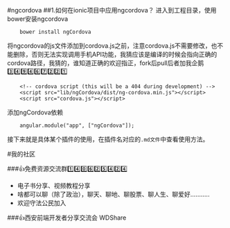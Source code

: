 #ngcordova
##1.如何在ionic项目中应用ngcordova？
进入到工程目录，使用bower安装ngcordova
```
    bower install ngCordova
```

将ngcordova的js文件添加到cordova.js之前，注意cordova.js不需要修改，也不能删除，否则无法实现调用手机API功能，我猜应该是编译的时候会指向正确的cordova路径，我猜的，谁知道正确的欢迎指正，fork后pull后者加我企鹅:three::four::nine::four::six::seven::two::two::one:
```
    <!-- cordova script (this will be a 404 during development) -->
    <script src="lib/ngCordova/dist/ng-cordova.min.js"></script>
    <script src="cordova.js"></script>
```
添加ngCordova依赖
```
    angular.module("app", ["ngCordova"]);
```
接下来就是具体某个插件的使用，在插件名对应的`.md文件`中查看使用方法。


#我的社区

###:+1:免费资源交流群:one::four::zero::six::two::five::four::two::four:
* 电子书分享、视频教程分享
* 啥都可以聊（除了政治），聊天、聊地、聊股票、聊人生、聊爱好...........
* 欢迎守法公民加入

###:+1:西安前端开发者分享交流会 WDShare

